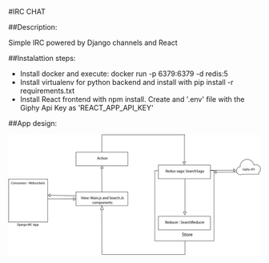 #IRC CHAT

##Description: 

Simple IRC powered by Django channels and React

##Instalattion steps:

* Install docker and execute: docker run -p 6379:6379 -d redis:5
* Install virtualenv for python backend and install with pip install -r requirements.txt
* Install React frontend with npm install. Create and '.env' file with the Giphy Api Key as 'REACT_APP_API_KEY'

##App design:

![System-Design](System-Design.png)

